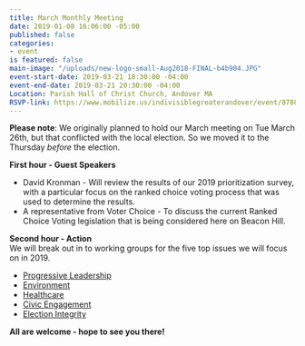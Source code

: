 ```yaml
---
title: March Monthly Meeting
date: 2019-01-08 16:06:00 -05:00
published: false
categories:
- event
is featured: false
main-image: "/uploads/new-logo-small-Aug2018-FINAL-b4b904.JPG"
event-start-date: 2019-03-21 18:30:00 -04:00
event-end-date: 2019-03-21 20:30:00 -04:00
Location: Parish Hall of Christ Church, Andover MA
RSVP-link: https://www.mobilize.us/indivisiblegreaterandover/event/87883/
---
```


**Please note**: We originally planned to hold our March meeting on Tue March 26th, but that conflicted with the local election. So we moved it to the Thursday *before* the election. 

**First hour - Guest Speakers**
* David Kronman - Will review the results of our 2019 prioritization survey, with a particular focus on the ranked choice voting process that was used to determine the results.
* A representative from Voter Choice - To discuss the current Ranked Choice Voting legislation that is being considered here on Beacon Hill. 

**Second hour - Action**<BR>
We will break out in to working groups for the five top issues we will focus on in 2019. 
* [Progressive Leadership](https://bit.ly/2tXd1Qt)
* [Environment](https://bit.ly/2F0gnZg)
* [Healthcare](https://bit.ly/2TF0zD9)
* [Civic Engagement](https://bit.ly/2NTrKVA)
* [Election Integrity](https://bit.ly/2F29RBa)

**All are welcome - hope to see you there!**